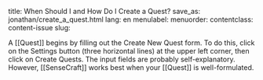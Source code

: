 title: When Should I and How Do I Create a Quest?
save_as: jonathan/create_a_quest.html
lang: en
menulabel:
menuorder:
contentclass: content-issue
slug:

A [[Quest]] begins by filling out the Create New Quest form. To do this, click on the Settings button (three horizontal lines) at the upper left corner, then click on Create Quests. The input fields are probably self-explanatory. However, [[SenseCraft]] works best when your [[Quest]] is well-formulated.
